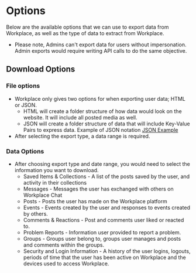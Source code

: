 # Options

Below are the available options that we can use to export data from Workplace, as well as the type of data to extract from Workplace. 
* Please note, Admins can't export data for users without impersonation. Admin exports would require writing API calls to do the same objective.

## Download Options

### File options
* Workplace only gives two options for when exporting user data; HTML or JSON.
	* HTML will create a folder structure of how data would look on the website. It will include all posted media as well.
	* JSON will create a folder structure of data that will include Key-Value Pairs to express data. Example of JSON notation [JSON Example](https://json.org/example.html)
* After selecting the export type, a data range is required.

### Data Options
* After choosing export type and date range, you would need to select the information you want to download.
	* Saved Items & Collections - A list of the posts saved by the user, and activity in their collections
	* Messages - Messages the user has exchanged with others on Workplace Chat
	* Posts - Posts the user has made on the Workplace platform
	* Events - Events created by the user and responses to events created by others.
	* Comments & Reactions - Post and comments user liked or reacted to.
	* Problem Reports - Information user provided to report a problem.
	* Groups - Groups user belong to, groups user manages and posts and comments within the groups.
	* Security and Login Information - A history of the user logins, logouts, periods of time that the user has been active on Workplace and the devices used to access Workplace.
